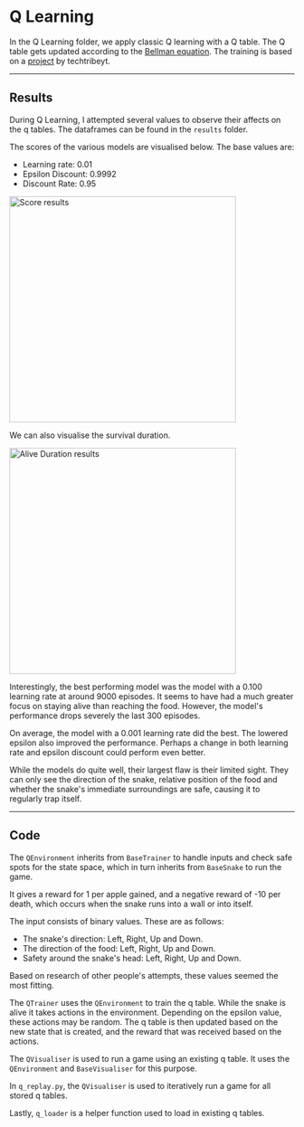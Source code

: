 ﻿# Q Learning

In the Q Learning folder, we apply classic Q learning with a Q table. The Q table gets updated according to the [Bellman equation](https://en.wikipedia.org/wiki/Bellman_equation). The training is based on a [project](https://github.com/techtribeyt/snake-q-learning) by techtribeyt.

---

## Results

During Q Learning, I attempted several values to observe their affects on the q tables. The dataframes can be found in the `results` folder.

The scores of the various models are visualised below. The base values are: 
- Learning rate: 0.01
- Epsilon Discount: 0.9992 
- Discount Rate: 0.95

<img src="https://i.imgur.com/7BrXPFq.png" width="400" alt="Score results">

We can also visualise the survival duration.

<img src="https://i.imgur.com/U7oZMY4.png" width="400" alt="Alive Duration results">

Interestingly, the best performing model was the model with a 0.100 learning rate at around 9000 episodes. It seems to have had a much greater focus on staying alive than reaching the food. However, the model's performance drops severely the last 300 episodes. 

On average, the model with a 0.001 learning rate did the best. The lowered epsilon also improved the performance. Perhaps a change in both learning rate and epsilon discount could perform even better.

While the models do quite well, their largest flaw is their limited sight. They can only see the direction of the snake, relative position of the food and whether the snake's immediate surroundings are safe, causing it to regularly trap itself.

--- 

## Code

The `QEnvironment` inherits from `BaseTrainer` to handle inputs and check safe spots for the state space, which in turn inherits from `BaseSnake` to run the game.

It gives a reward for 1 per apple gained, and a negative reward of -10 per death, which occurs when the snake runs into a wall or into itself.

The input consists of binary values. These are as follows:
- The snake's direction: Left, Right, Up and Down.
- The direction of the food: Left, Right, Up and Down.
- Safety around the snake's head: Left, Right, Up and Down.

Based on research of other people's attempts, these values seemed the most fitting.

The `QTrainer` uses the `QEnvironment` to train the q table. While the snake is alive it takes actions in the environment. Depending on the epsilon value, these actions may be random. The q table is then updated based on the new state that is created, and the reward that was received based on the actions.

The `QVisualiser` is used to run a game using an existing q table. It uses the `QEnvironment` and `BaseVisualiser` for this purpose. 

In `q_replay.py`, the `QVisualiser` is used to iteratively run a game for all stored q tables.

Lastly, `q_loader` is a helper function used to load in existing q tables.